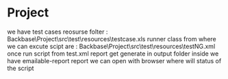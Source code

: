 # Project
we have test cases reosurse folter : Backbase\Project\src\test\resources\testcase.xls
runner class from where we can excute scipt are : Backbase\Project\src\test\resources\testNG.xml
once run script from test.xml report get generate in output folder inside we have emailable-report report we can open with browser where will status of the script 
